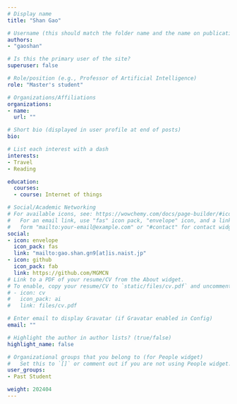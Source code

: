 ```yaml
---
# Display name
title: "Shan Gao"

# Username (this should match the folder name and the name on publications)
authors:
- "gaoshan"

# Is this the primary user of the site?
superuser: false

# Role/position (e.g., Professor of Artificial Intelligence)
role: "Master's student"

# Organizations/Affiliations
organizations:
- name: 
  url: ""

# Short bio (displayed in user profile at end of posts)
bio: 

# List each interest with a dash
interests:
- Travel
- Reading

education:
  courses:
  - course: Internet of things

# Social/Academic Networking
# For available icons, see: https://wowchemy.com/docs/page-builder/#icons
#   For an email link, use "fas" icon pack, "envelope" icon, and a link in the
#   form "mailto:your-email@example.com" or "#contact" for contact widget.
social:
- icon: envelope
  icon_pack: fas
  link: "mailto:gao.shan.gn9[at]is.naist.jp"
- icon: github
  icon_pack: fab
  link: https://github.com/MGMCN
# Link to a PDF of your resume/CV from the About widget.
# To enable, copy your resume/CV to `static/files/cv.pdf` and uncomment the lines below.
# - icon: cv
#   icon_pack: ai
#   link: files/cv.pdf

# Enter email to display Gravatar (if Gravatar enabled in Config)
email: ""

# Highlight the author in author lists? (true/false)
highlight_name: false

# Organizational groups that you belong to (for People widget)
#   Set this to `[]` or comment out if you are not using People widget.
user_groups:
- Past Student

weight: 202404
---
```

